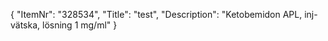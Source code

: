 {
  "ItemNr": "328534",
  "Title": "test",
  "Description": "Ketobemidon APL, inj-vätska, lösning 1 mg/ml"
}